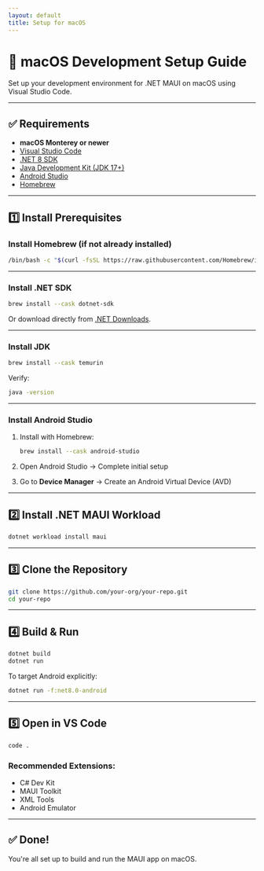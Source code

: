 ```yaml
---
layout: default
title: Setup for macOS
---
```


# 🍏 macOS Development Setup Guide

Set up your development environment for .NET MAUI on macOS using Visual Studio Code.

---

## ✅ Requirements

- **macOS Monterey or newer**
- [Visual Studio Code](https://code.visualstudio.com/)
- [.NET 8 SDK](https://dotnet.microsoft.com/en-us/download)
- [Java Development Kit (JDK 17+)](https://adoptium.net/)
- [Android Studio](https://developer.android.com/studio)
- [Homebrew](https://brew.sh/)

---

## 1️⃣ Install Prerequisites

### Install Homebrew (if not already installed)

```bash
/bin/bash -c "$(curl -fsSL https://raw.githubusercontent.com/Homebrew/install/HEAD/install.sh)"
```

---

### Install .NET SDK

```bash
brew install --cask dotnet-sdk
```

Or download directly from [.NET Downloads](https://dotnet.microsoft.com/en-us/download).

---

### Install JDK

```bash
brew install --cask temurin
```

Verify:

```bash
java -version
```

---

### Install Android Studio

1. Install with Homebrew:

   ```bash
   brew install --cask android-studio
   ```

2. Open Android Studio → Complete initial setup

3. Go to **Device Manager** → Create an Android Virtual Device (AVD)

---

## 2️⃣ Install .NET MAUI Workload

```bash
dotnet workload install maui
```

---

## 3️⃣ Clone the Repository

```bash
git clone https://github.com/your-org/your-repo.git
cd your-repo
```

---

## 4️⃣ Build & Run

```bash
dotnet build
dotnet run
```

To target Android explicitly:

```bash
dotnet run -f:net8.0-android
```

---

## 5️⃣ Open in VS Code

```bash
code .
```

### Recommended Extensions:

- C# Dev Kit
- MAUI Toolkit
- XML Tools
- Android Emulator

---

## ✅ Done!

You're all set up to build and run the MAUI app on macOS.
